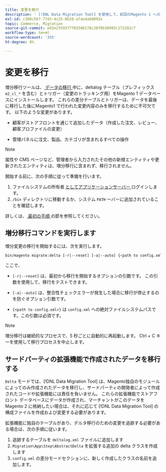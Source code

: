 ```yaml
---
title: 変更を移行
description: ' [!DNL Data Migration Tool] を使用して、前回のMagento 1 へのデータ マイグレーション以降に変更されたデータのみをマイグレーションする方法を説明します。'
exl-id: c300c567-77d3-4c25-8b28-a7ae4ab0092e
topic: Commerce, Migration
source-git-commit: e83e2359377f03506178c28f8b30993c172282c7
workflow-type: tm+mt
source-wordcount: '355'
ht-degree: 0%

---
```


# 変更を移行

増分移行ツールは、[ データの移行 ](data.md) 中に、deltalog テーブル（プレフィックス `m2_cl_*` を含む）とトリガー（変更のトラッキング用）をMagento 1 データベースにインストールします。 これらの差分テーブルとトリガーは、データを最後に移行した後にMagento1 で行われた変更内容のみを移行するために不可欠です。 以下のような変更があります。

* 顧客がストアフロントを通じて追加したデータ（作成した注文、レビュー、顧客プロファイルの変更）

* 管理パネルに注文、製品、カテゴリが含まれるすべての操作

>[!NOTE]
>
>属性や CMS ページなど、管理者から入力されたその他の新規エンティティや更新されたエンティティは、増分移行に含まれず、移行されません。


開始する前に、次の手順に従って準備を行います。

1. ファイルシステムの所有者 [ としてアプリケーションサーバー ](../../../installation/prerequisites/file-system/overview.md) ログインします。
1. `/bin` ディレクトリに移動するか、システム `PATH` ーバーに追加されていることを確認します。

詳しくは、[ 最初の手順 ](overview.md#first-steps) の節を参照してください。

## 増分移行コマンドを実行します

増分変更の移行を開始するには、次を実行します。

```bash
bin/magento migrate:delta [-r|--reset] [-a|--auto] {<path to config.xml>}
```

ここで、

* `[-r|--reset]` は、最初から移行を開始するオプションの引数です。 この引数を使用して、移行をテストできます。

* `[-a|--auto]` は、整合性チェックエラーが発生した場合に移行が停止するのを防ぐオプション引数です。

* `{<path to config.xml>}` は `config.xml` への絶対ファイルシステムパスです。この引数は必須です。

>[!NOTE]
>
>増分移行は継続的なプロセスで、5 秒ごとに自動的に再起動します。 Ctrl + C キーを使用して移行プロセスを中止します。


## サードパーティの拡張機能で作成されたデータを移行する

`Delta` モードでは、[!DNL Data Migration Tool] は、Magento独自のモジュールによってのみ作成されたデータを移行し、サードパーティの開発者によって作成されたコードや拡張機能には責任を負いません。 これらの拡張機能でストアフロント データベースにデータが作成され、マーチャントがこのデータをMagento 2 に格納したい場合は、それに応じて [!DNL Data Migration Tool] の構成ファイルを作成および変更する必要があります。

拡張機能に独自のテーブルがあり、デルタ移行のための変更を追跡する必要がある場合は、次の手順に従います。

1. 追跡するテーブルを `deltalog.xml` ファイルに追加します
1. `Migration\App\Step\AbstractDelta` を拡張する追加の delta クラスを作成します
1. `config.xml` の差分モードセクションに、新しく作成したクラスの名前を追加します。
